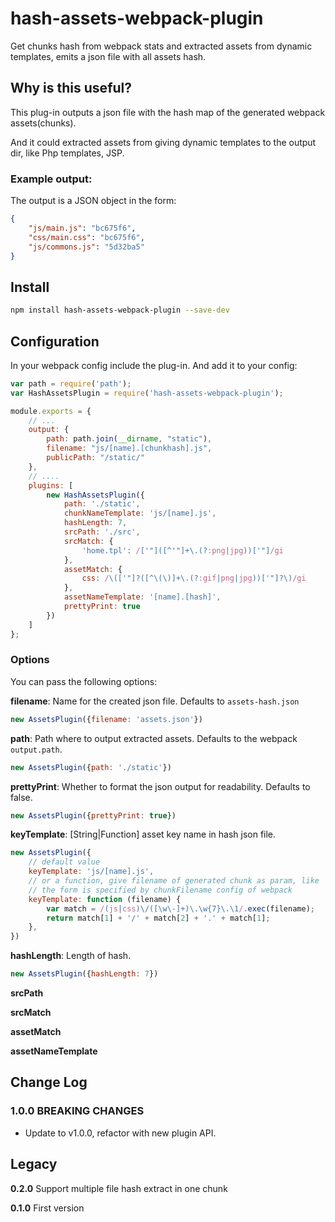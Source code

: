 hash-assets-webpack-plugin
=====================

Get chunks hash from webpack stats and extracted assets from dynamic templates, emits a json file with all assets hash.

## Why is this useful?

This plug-in outputs a json file with the hash map of the generated webpack assets(chunks).

And it could extracted assets from giving dynamic templates to the output dir, like Php templates, JSP.

### Example output:

The output is a JSON object in the form:

```json
{
    "js/main.js": "bc675f6",
    "css/main.css": "bc675f6",
    "js/commons.js": "5d32ba5"
}
```

## Install

```sh
npm install hash-assets-webpack-plugin --save-dev
```

## Configuration

In your webpack config include the plug-in. And add it to your config:

```js
var path = require('path');
var HashAssetsPlugin = require('hash-assets-webpack-plugin');

module.exports = {
    // ...
    output: {
        path: path.join(__dirname, "static"),
        filename: "js/[name].[chunkhash].js",
        publicPath: "/static/"
    },
    // ....
    plugins: [
        new HashAssetsPlugin({
            path: './static',
            chunkNameTemplate: 'js/[name].js',
            hashLength: 7,
            srcPath: './src',
            srcMatch: {
                'home.tpl': /['"]([^'"]+\.(?:png|jpg))['"]/gi
            },
            assetMatch: {
                css: /\(['"]?([^\(\)]+\.(?:gif|png|jpg))['"]?\)/gi
            },
            assetNameTemplate: '[name].[hash]',
            prettyPrint: true
        })
    ]
};
```

### Options

You can pass the following options:

__filename__: Name for the created json file. Defaults to `assets-hash.json`

```js
new AssetsPlugin({filename: 'assets.json'})
```

__path__: Path where to output extracted assets. Defaults to the webpack `output.path`.

```js
new AssetsPlugin({path: './static'})
```

__prettyPrint__: Whether to format the json output for readability. Defaults to false.

```js
new AssetsPlugin({prettyPrint: true})
```

__keyTemplate__: [String|Function] asset key name in hash json file.

```js
new AssetsPlugin({
    // default value
    keyTemplate: 'js/[name].js',
    // or a function, give filename of generated chunk as param, like 'js/main.9959c21.js',
    // the form is specified by chunkFilename config of webpack
    keyTemplate: function (filename) {
        var match = /(js|css)\/([\w\-]+)\.\w{7}\.\1/.exec(filename);
        return match[1] + '/' + match[2] + '.' + match[1];
    },
})
```

__hashLength__: Length of hash.

```js
new AssetsPlugin({hashLength: 7})
```

__srcPath__

__srcMatch__

__assetMatch__

__assetNameTemplate__


## Change Log

### 1.0.0 BREAKING CHANGES

* Update to v1.0.0, refactor with new plugin API.

## Legacy
__0.2.0__ Support multiple file hash extract in one chunk

__0.1.0__ First version

